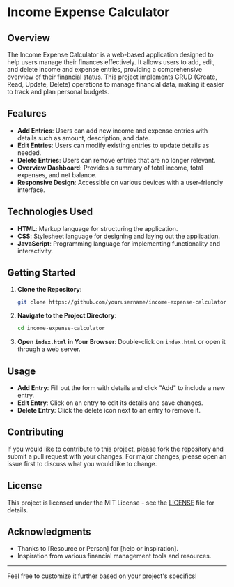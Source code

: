 

# Income Expense Calculator

## Overview

The Income Expense Calculator is a web-based application designed to help users manage their finances effectively. It allows users to add, edit, and delete income and expense entries, providing a comprehensive overview of their financial status. This project implements CRUD (Create, Read, Update, Delete) operations to manage financial data, making it easier to track and plan personal budgets.

## Features

- **Add Entries**: Users can add new income and expense entries with details such as amount, description, and date.
- **Edit Entries**: Users can modify existing entries to update details as needed.
- **Delete Entries**: Users can remove entries that are no longer relevant.
- **Overview Dashboard**: Provides a summary of total income, total expenses, and net balance.
- **Responsive Design**: Accessible on various devices with a user-friendly interface.

## Technologies Used

- **HTML**: Markup language for structuring the application.
- **CSS**: Stylesheet language for designing and laying out the application.
- **JavaScript**: Programming language for implementing functionality and interactivity.

## Getting Started

1. **Clone the Repository**:
   ```bash
   git clone https://github.com/yourusername/income-expense-calculator.git
   ```

2. **Navigate to the Project Directory**:
   ```bash
   cd income-expense-calculator
   ```

3. **Open `index.html` in Your Browser**:
   Double-click on `index.html` or open it through a web server.

## Usage

- **Add Entry**: Fill out the form with details and click "Add" to include a new entry.
- **Edit Entry**: Click on an entry to edit its details and save changes.
- **Delete Entry**: Click the delete icon next to an entry to remove it.

## Contributing

If you would like to contribute to this project, please fork the repository and submit a pull request with your changes. For major changes, please open an issue first to discuss what you would like to change.

## License

This project is licensed under the MIT License - see the [LICENSE](LICENSE) file for details.

## Acknowledgments

- Thanks to [Resource or Person] for [help or inspiration].
- Inspiration from various financial management tools and resources.

---

Feel free to customize it further based on your project's specifics!
